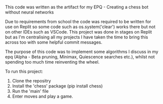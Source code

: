 This code was written as the artifact for my EPQ - Creating a chess bot without neural networks

Due to requirements from school the code was required to be written for use on Replit so some code such as os.system('clear') works there but not 
on other IDEs such as VSCode. This project was done in stages on Replit but as I'm centralising all my projects I have taken the time to bring this
across too with some helpful commit messages.

The purpose of this code was to implement some algorithms I discuss in my epq (Alpha - Beta pruning, Minimax, Quiescence searches etc.), whilst not 
spending too much time reinventing the wheel.

To run this project:
  1) Clone the repositry
  2) Install the 'chess' package (pip install chess)
  3) Run the 'main' file
  4) Enter moves and play a game.
